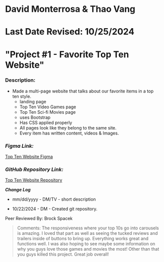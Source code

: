 # David Monterrosa & Thao Vang
# Last Date Revised: 10/25/2024
# "Project #1 - Favorite Top Ten Website"
### Description: 
- Made a multi-page website that talks about our favorite items in a top ten style.
  - landing page
  - Top Ten Video Games page
  - Top Ten Sci-fi Movies page
  - uses Bootstrap
  - Has CSS applied properly
  - All pages look like they belong to the same site.
  - Every item has written content, videos & Images.




### _Figma Link:_
[Top Ten Website Figma](https://www.figma.com/design/sWnoKJz2TUxKhHapdKBslm/Figma-Your-Life?t=NX6cWREkorKxv8x8-1)

### _GitHub Repository Link:_
[Top Ten Website Repository](https://github.com/davidmonterrosa/FavoriteTopTenSite.git)

***Change Log***
+ mm/dd/yyyy - DM/TV - short description
- 10/22/2024 - DM - Created git repository.

Peer Reviewed By: Brock Spacek
> Comments: The responsiveness where your top 10s go into carousels is amazing. I loved that part as well as seeing the tucked reviews and trailers inside of buttons to bring up. Everything works great and functions well. I was also hoping to see maybe some information on why you guys love those games and movies the most! Other than that you guys killed this project. Great job overall!
